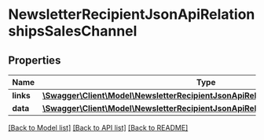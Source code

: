 # NewsletterRecipientJsonApiRelationshipsSalesChannel

## Properties
Name | Type | Description | Notes
------------ | ------------- | ------------- | -------------
**links** | [**\Swagger\Client\Model\NewsletterRecipientJsonApiRelationshipsSalesChannelLinks**](NewsletterRecipientJsonApiRelationshipsSalesChannelLinks.md) |  | [optional] 
**data** | [**\Swagger\Client\Model\NewsletterRecipientJsonApiRelationshipsSalesChannelData**](NewsletterRecipientJsonApiRelationshipsSalesChannelData.md) |  | [optional] 

[[Back to Model list]](../../README.md#documentation-for-models) [[Back to API list]](../../README.md#documentation-for-api-endpoints) [[Back to README]](../../README.md)

